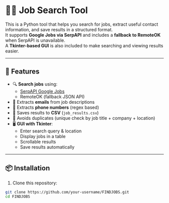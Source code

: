 # 🧑‍💻 Job Search Tool

This is a Python tool that helps you search for jobs, extract useful contact information, and save results in a structured format.  
It supports **Google Jobs via SerpAPI** and includes a **fallback to RemoteOK** when SerpAPI is unavailable.  
A **Tkinter-based GUI** is also included to make searching and viewing results easier.

---

## 🚀 Features

- 🔍 **Search jobs** using:
  - [SerpAPI Google Jobs](https://serpapi.com/google-jobs-api)
  - RemoteOK (fallback JSON API)
- 📧 Extracts **emails** from job descriptions
- 📱 Extracts **phone numbers** (regex based)
- 📂 Saves results to **CSV** (`job_results.csv`)
- 🧹 Avoids duplicates (unique check by job title + company + location)
- 🖥️ **GUI with Tkinter**:
  - Enter search query & location
  - Display jobs in a table
  - Scrollable results
  - Save results automatically

---

## 📦 Installation

1. Clone this repository:

```bash
git clone https://github.com/your-username/FINDJOBS.git
cd FINDJOBS
